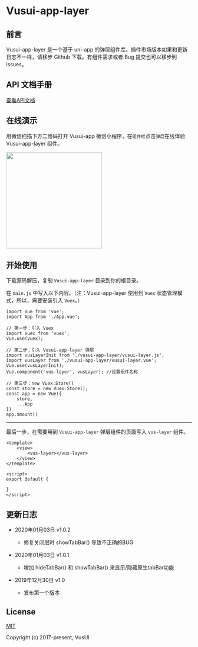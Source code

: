 # Vusui-app-layer

## 前言
Vusui-app-layer 是一个基于 uni-app 的弹层组件库。插件市场版本如果和更新日志不一样，请移步 Github 下载。有组件需求或者 Bug 提交也可以移步到 issues。

## API 文档手册
[查看API文档](https://vusui.github.io/#/app/layer)

## 在线演示
用微信扫描下方二维码打开 Vusui-app 微信小程序，在`组件栏`点击`弹层`在线体验 Vusui-app-layer 组件。
<p align="left"><a href="https://vusui.github.io" target="_blank" rel="noopener noreferrer"><img width="260" height="260" src="https://vusui.github.io/img/mp-qc.37d7e614.jpg"></a></p>

 
## 开始使用
下载源码解压，复制 `Vusui-app-layer` 目录到你的根目录。

 在 `main.js` 中写入以下内容。（注：Vusui-app-layer 使用到 `Vuex` 状态管理模式，所以，需要安装引入 `Vuex`。）
```
import Vue from 'vue';
import App from './App.vue';

// 第一步：引入 Vuex
import Vuex from 'vuex';
Vue.use(Vuex);

// 第二步：引入 Vusui-app-layer 弹层
import vusLayerInit from './vusui-app-layer/vusui-layer.js';
import vusLayer from './vusui-app-layer/vusui-layer.vue';
Vue.use(vusLayerInit);
Vue.component('vus-layer', vusLayer); //设置组件名称

// 第三步：new Vuex.Store()
const store = new Vuex.Store();
const app = new Vue({
    store,
    ...App
})
app.$mount()
```

------

最后一步，在需要用到 `Vusui-app-layer` 弹层组件的页面写入 `vus-layer` 组件。
```
<template>
    <view>
        <vus-layer></vus-layer>
    </view>
</template>

<script>
export default {
    
}
</script>
```


## 更新日志
 * 2020年01月03日 v1.0.2
    *  修复关闭层时 showTabBar() 导致不正确的BUG
	
 * 2020年01月03日 v1.0.1
    *  增加 hideTabBar() 和 showTabBar() 来显示/隐藏原生tabBar功能
	 
 * 2019年12月30日 v1.0
    *  发布第一个版本

## License
[MIT](http://opensource.org/licenses/MIT)

Copyright (c) 2017-present, VusUI